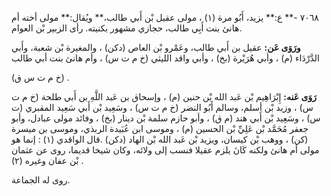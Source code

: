 ٧٠٦٨ -** ع:** يزيد، أَبُو مرة (١) ، مولى عقيل بْن أَبي طالب،** ويُقال:** مولى أخته أم هانئ بنت أَبِي طالب، حجازي مشهور بكنيته. رأى الزبير بْن العوام.

**ورَوَى عَن:** عقيل بن أَبي طالب، وعَمْرو بْن العاص (دكن) ، والمغيرة بْن شعبة، وأَبي الدَّرْدَاء (م) ، وأبي هُرَيْرة (بخ) ، وأبي واقد الليثي (خ م ت س) ، وأم هانئ بنت أبي طالب

(خ م ت س ق) .

**رَوَى عَنه:** إِبْرَاهِيم بْن عَبد الله بْن حنين (م) ، وإسحاق بن عَبد اللَّهِ بن أَبي طلحة (خ م ت س) ، وزيد بْن أسلم، وسالم أَبُو النضر (خ م ت س) ، وسَعِيد بْن أَبي سَعِيد المقبري (ت س) ، وسَعِيد بْن أَبي هند (م ق) ، وأبو حازم سلمة بْن دينار (بخ) ، وفائد مولى عبادل، وأبو جعفر مُحَمَّد بْن عَلِيِّ بْن الحسين (م) ، وموسى ابن عُبَيدة الربذي، وموسى بن ميسرة (كن) ، ووهب بْن كيسان، ويزيد بْن عَبد الله بْن الهاد (دكن) .قال الواقدي (١) : إنما هو مولى أم هانئ ولكنه كَانَ يلزم عقيلا فنسب إلى ولائه، وكان شيخا قديما، روى عن عثمان بْن عفان وغيره (٢) .

روى له الجماعة.